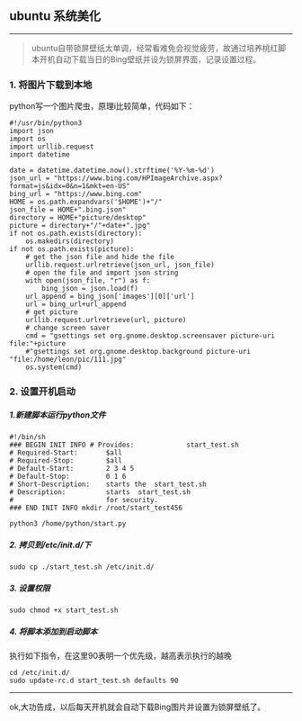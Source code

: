 ## ubuntu 系统美化

---
> ubuntu自带锁屏壁纸太单调，经常看难免会视觉疲劳，故通过培养桃红脚本开机自动下载当日的Bing壁纸并设为锁屏界面，记录设置过程。

### 1. 将图片下载到本地

python写一个图片爬虫，原理i比较简单，代码如下：

```python3
#!/usr/bin/python3
import json
import os
import urllib.request
import datetime

date = datetime.datetime.now().strftime('%Y-%m-%d')
json_url = "https://www.bing.com/HPImageArchive.aspx?format=js&idx=0&n=1&mkt=en-US"
bing_url = "https://www.bing.com"
HOME = os.path.expandvars('$HOME')+"/"
json_file = HOME+".bing.json"
directory = HOME+"picture/desktop"
picture = directory+"/"+date+".jpg"
if not os.path.exists(directory):
    os.makedirs(directory)
if not os.path.exists(picture):
    # get the json file and hide the file
    urllib.request.urlretrieve(json_url, json_file)
    # open the file and import json string
    with open(json_file, "r") as f:
        bing_json = json.load(f)
    url_append = bing_json['images'][0]['url']
    url = bing_url+url_append
    # get picture
    urllib.request.urlretrieve(url, picture)
    # change screen saver
    cmd = "gsettings set org.gnome.desktop.screensaver picture-uri file:"+picture
    #"gsettings set org.gnome.desktop.background picture-uri "file:/home/leon/pic/111.jpg"
    os.system(cmd)

```

### 2. 设置开机启动

##### 1.新建脚本运行python文件

```
#!/bin/sh 
### BEGIN INIT INFO # Provides:             start_test.sh 
# Required-Start:       $all 
# Required-Stop:        $all 
# Default-Start:        2 3 4 5 
# Default-Stop:         0 1 6 
# Short-Description:    starts the  start_test.sh 
# Description:          starts  start_test.sh 
#                       for security. 
### END INIT INFO mkdir /root/start_test456

python3 /home/python/start.py
``` 

##### 2. 拷贝到/etc/init.d/下

```
sudo cp ./start_test.sh /etc/init.d/
```

##### 3. 设置权限

```
sudo chmod +x start_test.sh
```

##### 4. 将脚本添加到启动脚本
执行如下指令，在这里90表明一个优先级，越高表示执行的越晚

```
cd /etc/init.d/
sudo update-rc.d start_test.sh defaults 90
```

----
ok,大功告成，以后每天开机就会自动下载Bing图片并设置为锁屏壁纸了。